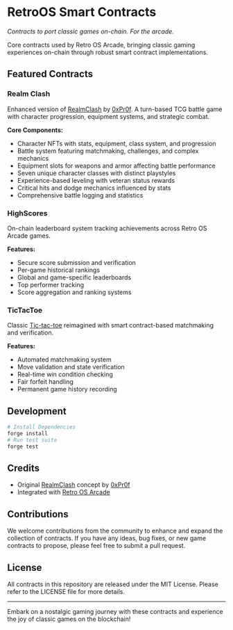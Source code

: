 # RetroOS Smart Contracts

*Contracts to port classic games on-chain. For the arcade.*

Core contracts used by Retro OS Arcade, bringing classic gaming experiences on-chain through robust smart contract implementations.

## Featured Contracts

### Realm Clash

Enhanced version of [RealmClash](https://github.com/0xPr0f/realmclash) by [0xPr0f](https://github.com/0xPr0f). A turn-based TCG battle game with character progression, equipment systems, and strategic combat.

**Core Components:**

- Character NFTs with stats, equipment, class system, and progression
- Battle system featuring matchmaking, challenges, and complex mechanics
- Equipment slots for weapons and armor affecting battle performance
- Seven unique character classes with distinct playstyles
- Experience-based leveling with veteran status rewards
- Critical hits and dodge mechanics influenced by stats
- Comprehensive battle logging and statistics

### HighScores

On-chain leaderboard system tracking achievements across Retro OS Arcade games.

**Features:**

- Secure score submission and verification
- Per-game historical rankings
- Global and game-specific leaderboards
- Top performer tracking
- Score aggregation and ranking systems

### TicTacToe  

Classic [Tic-tac-toe](https://en.wikipedia.org/wiki/Tic-tac-toe) reimagined with smart contract-based matchmaking and verification.

**Features:**

- Automated matchmaking system
- Move validation and state verification
- Real-time win condition checking
- Fair forfeit handling
- Permanent game history recording

## Development

```bash
# Install Dependencies
forge install  
# Run test suite
forge test     
```

## Credits

- Original [RealmClash](github.com/0xPr0f/realmclash) concept by [0xPr0f](github.com/0xPr0f)
- Integrated with [Retro OS Arcade](retro.2δ.com)

## Contributions

We welcome contributions from the community to enhance and expand the collection of contracts. If you have any ideas, bug fixes, or new game contracts to propose, please feel free to submit a pull request.

## License

All contracts in this repository are released under the MIT License. Please refer to the LICENSE file for more details.

---

Embark on a nostalgic gaming journey with these contracts and experience the joy of classic games on the blockchain!